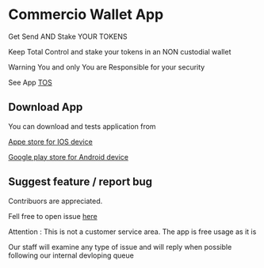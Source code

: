 # Commercio Wallet App
Get Send AND Stake YOUR TOKENS

Keep Total Control and stake your tokens in an NON custodial wallet

Warning You and only You are Responsible for your security 

See App [TOS]()   


## Download App

You can download and tests application from 

[Appe store for IOS device](https://apps.apple.com/it/app/commerc-io/id1397387586)

[Google play store for Android device](https://play.google.com/store/apps/details?id=io.commerc.preview.one&hl=it&gl=US)


## Suggest feature / report bug

Contribuors are appreciated. 

Fell free to open issue [here](https://github.com/commercionetwork/Commercio-Wallet-App/issues)  

Attention : This is not a customer service area. The app is free usage as it is 

Our staff will examine any type of issue and will reply when possible following our internal devloping queue
